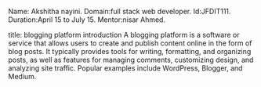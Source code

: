 Name: Akshitha nayini.
Domain:full stack web developer.
Id:JFDIT111.
Duration:April 15 to July 15.
Mentor:nisar Ahmed.

title: blogging platform 
introduction 
A blogging platform is a software or service that allows users to create and publish content online in the form of blog posts. It typically provides tools for writing, formatting, and organizing posts, as well as features for managing comments, customizing design, and analyzing site traffic. Popular examples include WordPress, Blogger, and Medium.

